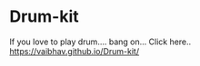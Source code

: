# Drum-kit

If you love to play drum....
bang on... Click here..
https://vaibhav.github.io/Drum-kit/
